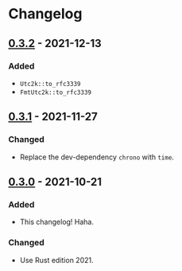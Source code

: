 # Changelog



## [0.3.2](https://github.com/Blobfolio/utc2k/releases/tag/v0.3.2) - 2021-12-13

### Added

- `Utc2k::to_rfc3339`
- `FmtUtc2k::to_rfc3339`



## [0.3.1](https://github.com/Blobfolio/utc2k/releases/tag/v0.3.1) - 2021-11-27

### Changed

- Replace the dev-dependency `chrono` with `time`.



## [0.3.0](https://github.com/Blobfolio/utc2k/releases/tag/v0.3.0) - 2021-10-21

### Added

- This changelog! Haha.

### Changed

- Use Rust edition 2021.
